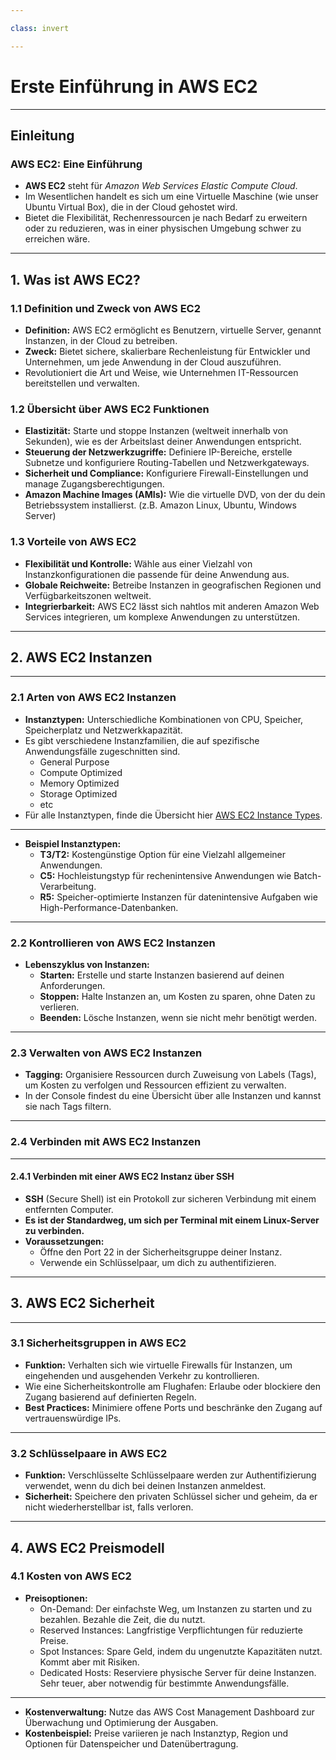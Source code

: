 ```yaml
---

class: invert

---
```


# Erste Einführung in AWS EC2

---

## Einleitung

### AWS EC2: Eine Einführung

- **AWS EC2** steht für *Amazon Web Services Elastic Compute Cloud*.
- Im Wesentlichen handelt es sich um eine Virtuelle Maschine (wie unser Ubuntu Virtual Box), die in der Cloud gehostet wird.
- Bietet die Flexibilität, Rechenressourcen je nach Bedarf zu erweitern oder zu reduzieren, was in einer physischen Umgebung schwer zu erreichen wäre.

---

## 1. Was ist AWS EC2?

### 1.1 Definition und Zweck von AWS EC2

- **Definition:** AWS EC2 ermöglicht es Benutzern, virtuelle Server, genannt Instanzen, in der Cloud zu betreiben.
- **Zweck:** Bietet sichere, skalierbare Rechenleistung für Entwickler und Unternehmen, um jede Anwendung in der Cloud auszuführen.
- Revolutioniert die Art und Weise, wie Unternehmen IT-Ressourcen bereitstellen und verwalten.

### 1.2 Übersicht über AWS EC2 Funktionen

- **Elastizität:** Starte und stoppe Instanzen (weltweit innerhalb von Sekunden), wie es der Arbeitslast deiner Anwendungen entspricht.
- **Steuerung der Netzwerkzugriffe:** Definiere IP-Bereiche, erstelle Subnetze und konfiguriere Routing-Tabellen und Netzwerkgateways.
- **Sicherheit und Compliance:** Konfiguriere Firewall-Einstellungen und manage Zugangsberechtigungen.
- **Amazon Machine Images (AMIs):** Wie die virtuelle DVD, von der du dein Betriebssystem installierst. (z.B. Amazon Linux, Ubuntu, Windows Server)

### 1.3 Vorteile von AWS EC2

- **Flexibilität und Kontrolle:** Wähle aus einer Vielzahl von Instanzkonfigurationen die passende für deine Anwendung aus.
- **Globale Reichweite:** Betreibe Instanzen in geografischen Regionen und Verfügbarkeitszonen weltweit.
- **Integrierbarkeit:** AWS EC2 lässt sich nahtlos mit anderen Amazon Web Services integrieren, um komplexe Anwendungen zu unterstützen.

---

## 2. AWS EC2 Instanzen

---

### 2.1 Arten von AWS EC2 Instanzen

- **Instanztypen:** Unterschiedliche Kombinationen von CPU, Speicher, Speicherplatz und Netzwerkkapazität.
- Es gibt verschiedene Instanzfamilien, die auf spezifische Anwendungsfälle zugeschnitten sind.
  - General Purpose
  - Compute Optimized
  - Memory Optimized
  - Storage Optimized
  - etc
- Für alle Instanztypen, finde die Übersicht hier [AWS EC2 Instance Types](https://aws.amazon.com/ec2/instance-types/).

---

- **Beispiel Instanztypen:**
  - **T3/T2:** Kostengünstige Option für eine Vielzahl allgemeiner Anwendungen.
  - **C5:** Hochleistungstyp für rechenintensive Anwendungen wie Batch-Verarbeitung.
  - **R5:** Speicher-optimierte Instanzen für datenintensive Aufgaben wie High-Performance-Datenbanken.

---

### 2.2 Kontrollieren von AWS EC2 Instanzen

- **Lebenszyklus von Instanzen:**
  - **Starten:** Erstelle und starte Instanzen basierend auf deinen Anforderungen.
  - **Stoppen:** Halte Instanzen an, um Kosten zu sparen, ohne Daten zu verlieren.
  - **Beenden:** Lösche Instanzen, wenn sie nicht mehr benötigt werden.

---

### 2.3 Verwalten von AWS EC2 Instanzen

- **Tagging:** Organisiere Ressourcen durch Zuweisung von Labels (Tags), um Kosten zu verfolgen und Ressourcen effizient zu verwalten.
- In der Console findest du eine Übersicht über alle Instanzen und kannst sie nach Tags filtern.

---

### 2.4 Verbinden mit AWS EC2 Instanzen

---

#### 2.4.1 Verbinden mit einer AWS EC2 Instanz über SSH

- **SSH** (Secure Shell) ist ein Protokoll zur sicheren Verbindung mit einem entfernten Computer.
- **Es ist der Standardweg, um sich per Terminal mit einem Linux-Server zu verbinden.**
- **Voraussetzungen:** 
  - Öffne den Port 22 in der Sicherheitsgruppe deiner Instanz.
  - Verwende ein Schlüsselpaar, um dich zu authentifizieren.

---

## 3. AWS EC2 Sicherheit

---

### 3.1 Sicherheitsgruppen in AWS EC2

- **Funktion:** Verhalten sich wie virtuelle Firewalls für Instanzen, um eingehenden und ausgehenden Verkehr zu kontrollieren.
- Wie eine Sicherheitskontrolle am Flughafen: Erlaube oder blockiere den Zugang basierend auf definierten Regeln.
- **Best Practices:** Minimiere offene Ports und beschränke den Zugang auf vertrauenswürdige IPs.

---

### 3.2 Schlüsselpaare in AWS EC2

- **Funktion:** Verschlüsselte Schlüsselpaare werden zur Authentifizierung verwendet, wenn du dich bei deinen Instanzen anmeldest.
- **Sicherheit:** Speichere den privaten Schlüssel sicher und geheim, da er nicht wiederherstellbar ist, falls verloren.

---

## 4. AWS EC2 Preismodell

### 4.1 Kosten von AWS EC2

- **Preisoptionen:** 
  - On-Demand: Der einfachste Weg, um Instanzen zu starten und zu bezahlen. Bezahle die Zeit, die du nutzt.
  - Reserved Instances: Langfristige Verpflichtungen für reduzierte Preise.
  - Spot Instances: Spare Geld, indem du ungenutzte Kapazitäten nutzt. Kommt aber mit Risiken.
  - Dedicated Hosts: Reserviere physische Server für deine Instanzen. Sehr teuer, aber notwendig für bestimmte Anwendungsfälle.

---

- **Kostenverwaltung:** Nutze das AWS Cost Management Dashboard zur Überwachung und Optimierung der Ausgaben.
- **Kostenbeispiel:** Preise variieren je nach Instanztyp, Region und Optionen für Datenspeicher und Datenübertragung.

